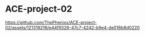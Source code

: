 # ACE-project-02

https://github.com/ThePhenixx/ACE-project-02/assets/121319218/e44f9326-47c7-4242-b9e4-de016b8d0220
